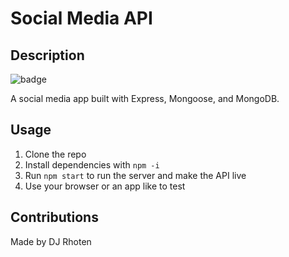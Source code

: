 # Social Media API

## Description
![badge](https://img.shields.io/badge/license-MIT-blue)

A social media app built with Express, Mongoose, and MongoDB.

## Usage
1. Clone the repo
2. Install dependencies with `npm -i`
3. Run `npm start` to run the server and make the API live
4. Use your browser or an app like to test

## Contributions
Made by DJ Rhoten
